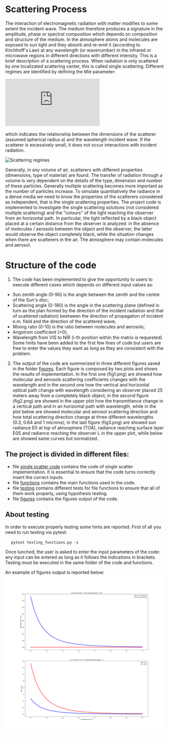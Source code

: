 # Scattering Process
The interaction of electromagnetic radiation with matter modifies to some extent the incident wave. The medium therefore produces a signature in the amplitude, phase or spectral composition which depends on composition and structure of the medium. In the atmosphere atoms and molecules are exposed to sun light and they absorb and re-emit it (according to Kirchhoff's Law) at any wavelength (or wavenumber) in the infrared or microwave regions in different directions with different intensity. This is a brief description of a scattering process. When radiation is only scattered by one localizated scattering center, this is called single scattering. Different regimes are identified by defining the Mie parameter:

![Mie Parameter](https://latex.codecogs.com/gif.latex?x%20%3D%20%5Cfrac%7B2%20%5Cpi%20a%7D%7B%20%5Clambda%20%7D)


which indicates the relationship between the dimensions of the scatterer (assumed spherical radius a) and the wavelength incident wave. If the scatterer is excessively small, it does not occur interactions with incident radiation. 

![Scattering regimes](https://images.slideplayer.com/26/8579527/slides/slide_2.jpg) 

Generally, in any volume of air, scatterers with different properties (dimensions, type of material) are found. The transfer of radiation through a volume is very dependent on the details of the type, dimension and number of these particles. Generally multiple scattering becomes more important as the number of particles increase. To simulate quantitatively the radiance in a dense media we need to know the properties of the scatterers considered as independent, that is the single scattering properties.
The project code is implemented to investigate the single scattering solutions (not considered multiple scattering) and the "colours" of the light reaching the observer from an horizontal path. In particular, the light reflected by a black object placed at a certain distance from the observer is analyzed: in the absence of molecules / aerosols between the object and the observer, the latter would observe the object completely black, while the situation changes when there are scatterers in the air. 
The atmosphere may contain molecules and aerosol.

# Structure of the code
1. The code has been implemented to give the opportunity to users to execute different cases which depends on different input values as:
* Sun zenith angle (0-90) is the angle between the zenith and the centre of the Sun's disc;
* Scattering angle (0-180) is the angle in the scattering plane (defined in turn as the plan formed by the direction of the incident radiation and that of scattered radiation) beetween the direction of propagation of incident e.m. field and the direction of the scattered wave;
* Mixing ratio (0-10) is the ratio between molecules and aerosols; 
* Angstrom coefficient (>0); 
* Wavelength from VIS to NIR (i-th position within the matrix is requested).
Some hints have been added to the first few lines of code but users are free to enter the values they want as long as they are consistent with the problem.  
2. The output of the code are summerized in three different figures saved in the folder [figures](https://github.com/franespo/Progetto-Software-and-Computing/tree/master/Figures). Each figure is composed by two plots and shows the results of implementation. In the first one (fig1.png) are showed how molecular and aerosols scattering coefficients changes with the wavelength and in the second one how the vertical and horizontal optical path change with wavelength considering an observer placed 25 meters away from a completely black object; in the second figure (fig2.png) are showed in the upper plot how the transmittance change in a vertical path and in an horizontal path with wavelength, while in the plot below are showed molecular and aerosol scattering direction and how total scattering direction change at three different wavelengths (0.3, 0.64 and 1 microns); in the last figure (fig3.png) are showed sun radiance E0 at top of atmosphere (TOA), radiance reaching surface layer E0S and radiance reaching the observer L in the upper plot, while below are showed same curves but normalized.

## The project is divided in different files:
* file [single scatter code](https://github.com/franespo/Progetto-Software-and-Computing/blob/master/SingleScatter.py) contains the code of single scatter implementation. It is essential to ensure that the code turns correctly insert the correct inputs. 
* file [functions](https://github.com/franespo/Progetto-Software-and-Computing/blob/master/functions.py) contains the main functions used in the code.
* file [testing](https://github.com/franespo/Progetto-Software-and-Computing/blob/master/testing_functions.py) contains different tests for file functions to ensure that all of them work properly, using hypothesis testing. 
* file [figures](https://github.com/franespo/Progetto-Software-and-Computing/tree/master/Figures) contains the figures output of the code.

## About testing
In order to execute properly testing some hints are reported. First of all you need to run testing via pytest:

` ` ` 
pytest testing_functions.py -s
` ` `
 
Once lunched, the user is asked to enter the input parameters of the code: any input can be entered as long as it follows the indications in brackets. Testing must be executed in the same folder of the code and functions.


An example of figures output is reported below:
![fig1](https://github.com/franespo/Progetto-Software-and-Computing/blob/master/Figures/fig1.png)



